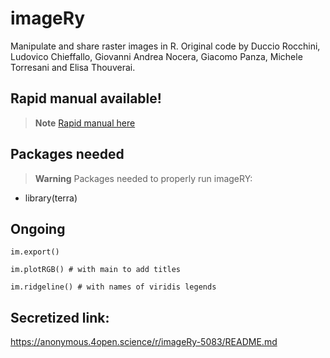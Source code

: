 # imageRy

Manipulate and share raster images in R.
Original code by Duccio Rocchini, Ludovico Chieffallo, Giovanni Andrea Nocera, Giacomo Panza, Michele Torresani and Elisa Thouverai.

## Rapid manual available!

> **Note**
[Rapid manual here](https://htmlpreview.github.io/?https://github.com/ducciorocchini/imageRy/blob/main/imageRy_rapid_manual.html)


## Packages needed

> **Warning**
> Packages needed to properly run imageRY:
+ library(terra)

## Ongoing
```{r}
im.export()
```

```{r}
im.plotRGB() # with main to add titles
```
```{r}
im.ridgeline() # with names of viridis legends
```



## Secretized link:
https://anonymous.4open.science/r/imageRy-5083/README.md
